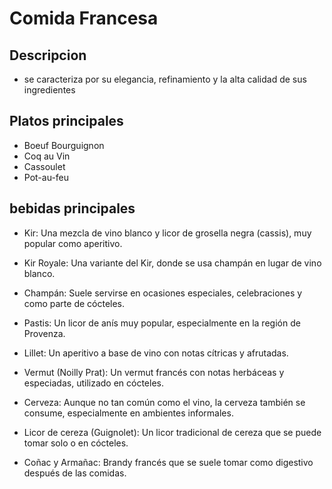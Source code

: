 # Comida Francesa 

## Descripcion 

- se caracteriza por su elegancia, refinamiento y la alta calidad de sus ingredientes

## Platos principales 

- Boeuf Bourguignon
- Coq au Vin
- Cassoulet
- Pot-au-feu

## bebidas principales 

- Kir: Una mezcla de vino blanco y licor de grosella negra (cassis), muy popular como aperitivo. 

- Kir Royale: Una variante del Kir, donde se usa champán en lugar de vino blanco. 

- Champán: Suele servirse en ocasiones especiales, celebraciones y como parte de cócteles. 

- Pastis: Un licor de anís muy popular, especialmente en la región de Provenza. 

- Lillet: Un aperitivo a base de vino con notas cítricas y afrutadas. 

- Vermut (Noilly Prat): Un vermut francés con notas herbáceas y especiadas, utilizado en cócteles. 

- Cerveza: Aunque no tan común como el vino, la cerveza también se consume, especialmente en ambientes informales. 

- Licor de cereza (Guignolet): Un licor tradicional de cereza que se puede tomar solo o en cócteles. 

- Coñac y Armañac: Brandy francés que se suele tomar como digestivo después de las comidas. 
